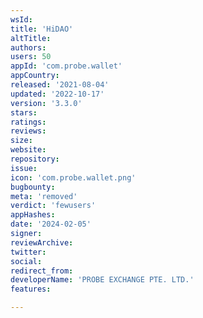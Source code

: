 ```yaml
---
wsId: 
title: 'HiDAO'
altTitle: 
authors: 
users: 50
appId: 'com.probe.wallet'
appCountry: 
released: '2021-08-04'
updated: '2022-10-17'
version: '3.3.0'
stars: 
ratings: 
reviews: 
size: 
website: 
repository: 
issue: 
icon: 'com.probe.wallet.png'
bugbounty: 
meta: 'removed'
verdict: 'fewusers'
appHashes: 
date: '2024-02-05'
signer: 
reviewArchive: 
twitter: 
social: 
redirect_from: 
developerName: 'PROBE EXCHANGE PTE. LTD.'
features: 

---
```


